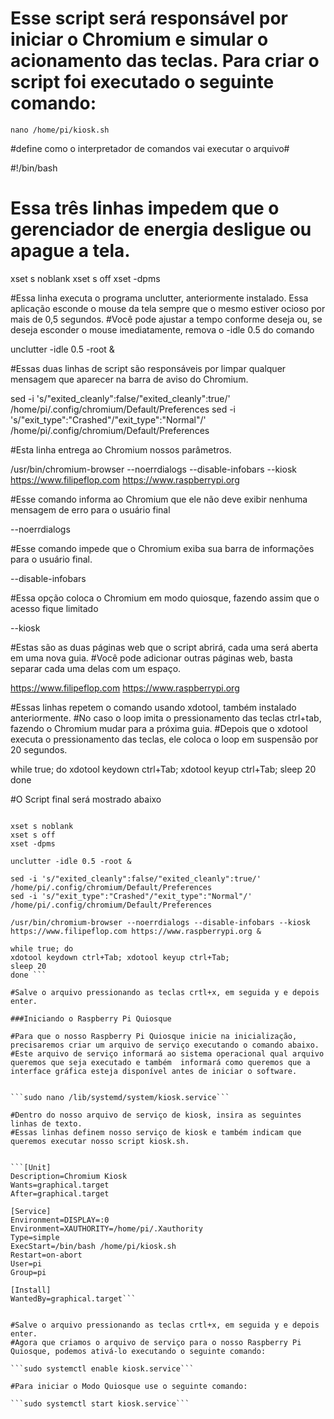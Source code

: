 # Esse script será responsável por iniciar o Chromium e simular o acionamento das teclas. Para criar o script foi executado o seguinte comando:

```nano /home/pi/kiosk.sh```

#define como o interpretador de comandos vai executar o arquivo#

#!/bin/bash

# Essa três linhas impedem que o gerenciador de energia desligue ou apague a tela.

xset s noblank
xset s off
xset -dpms

#Essa linha executa o programa unclutter, anteriormente instalado. Essa aplicação esconde o mouse da tela sempre que o mesmo estiver ocioso por mais de 0,5 segundos. 
#Você pode ajustar a tempo conforme deseja ou, se deseja esconder o mouse imediatamente, remova o -idle 0.5 do comando

unclutter -idle 0.5 -root &

#Essas duas linhas de script são responsáveis por limpar qualquer mensagem que aparecer na barra de aviso do Chromium.

sed -i 's/"exited_cleanly":false/"exited_cleanly":true/' /home/pi/.config/chromium/Default/Preferences
sed -i 's/"exit_type":"Crashed"/"exit_type":"Normal"/' /home/pi/.config/chromium/Default/Preferences

#Esta linha entrega ao Chromium nossos parâmetros.

/usr/bin/chromium-browser --noerrdialogs --disable-infobars --kiosk https://www.filipeflop.com https://www.raspberrypi.org

#Esse comando informa ao Chromium que ele não deve exibir nenhuma mensagem de erro para o usuário final

--noerrdialogs

#Esse comando impede que o Chromium exiba sua barra de informações para o usuário final.

--disable-infobars


#Essa opção coloca o Chromium em modo quiosque, fazendo assim que o acesso fique limitado

--kiosk

#Estas são as duas páginas web que o script abrirá, cada uma será aberta em uma nova guia. 
#Você pode adicionar outras páginas web, basta separar cada uma delas com um espaço.

https://www.filipeflop.com https://www.raspberrypi.org

#Essas linhas repetem o comando usando xdotool, também instalado anteriormente. 
#No caso o loop imita o pressionamento das teclas ctrl+tab, fazendo o Chromium mudar para a próxima guia. 
#Depois que o xdotool executa o pressionamento das teclas, ele coloca o loop em suspensão por 20 segundos.

while true; do
xdotool keydown ctrl+Tab; xdotool keyup ctrl+Tab;
sleep 20
done

#O Script final será mostrado abaixo

```#!/bin/bash
 
xset s noblank
xset s off
xset -dpms
 
unclutter -idle 0.5 -root &
 
sed -i 's/"exited_cleanly":false/"exited_cleanly":true/' /home/pi/.config/chromium/Default/Preferences
sed -i 's/"exit_type":"Crashed"/"exit_type":"Normal"/' /home/pi/.config/chromium/Default/Preferences
 
/usr/bin/chromium-browser --noerrdialogs --disable-infobars --kiosk https://www.filipeflop.com https://www.raspberrypi.org &
 
while true; do
xdotool keydown ctrl+Tab; xdotool keyup ctrl+Tab;
sleep 20
done ```

#Salve o arquivo pressionando as teclas crtl+x, em seguida y e depois enter.

###Iniciando o Raspberry Pi Quiosque

#Para que o nosso Raspberry Pi Quiosque inicie na inicialização, precisaremos criar um arquivo de serviço executando o comando abaixo. 
#Este arquivo de serviço informará ao sistema operacional qual arquivo queremos que seja executado e também  informará como queremos que a interface gráfica esteja disponível antes de iniciar o software.


```sudo nano /lib/systemd/system/kiosk.service```

#Dentro do nosso arquivo de serviço de kiosk, insira as seguintes linhas de texto. 
#Essas linhas definem nosso serviço de kiosk e também indicam que queremos executar nosso script kiosk.sh.


```[Unit]
Description=Chromium Kiosk
Wants=graphical.target
After=graphical.target
 
[Service]
Environment=DISPLAY=:0
Environment=XAUTHORITY=/home/pi/.Xauthority
Type=simple
ExecStart=/bin/bash /home/pi/kiosk.sh
Restart=on-abort
User=pi
Group=pi
 
[Install]
WantedBy=graphical.target```


#Salve o arquivo pressionando as teclas crtl+x, em seguida y e depois enter. 
#Agora que criamos o arquivo de serviço para o nosso Raspberry Pi Quiosque, podemos ativá-lo executando o seguinte comando:

```sudo systemctl enable kiosk.service```

#Para iniciar o Modo Quiosque use o seguinte comando:

```sudo systemctl start kiosk.service```


















































